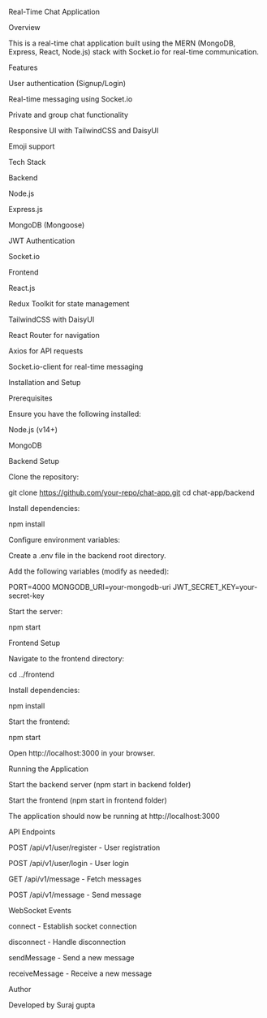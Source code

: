 Real-Time Chat Application

Overview

This is a real-time chat application built using the MERN (MongoDB, Express, React, Node.js) stack with Socket.io for real-time communication.

Features

User authentication (Signup/Login)

Real-time messaging using Socket.io

Private and group chat functionality

Responsive UI with TailwindCSS and DaisyUI

Emoji support

Tech Stack

Backend

Node.js

Express.js

MongoDB (Mongoose)

JWT Authentication

Socket.io

Frontend

React.js

Redux Toolkit for state management

TailwindCSS with DaisyUI

React Router for navigation

Axios for API requests

Socket.io-client for real-time messaging

Installation and Setup

Prerequisites

Ensure you have the following installed:

Node.js (v14+)

MongoDB

Backend Setup

Clone the repository:

git clone https://github.com/your-repo/chat-app.git
cd chat-app/backend

Install dependencies:

npm install

Configure environment variables:

Create a .env file in the backend root directory.

Add the following variables (modify as needed):

PORT=4000
MONGODB_URI=your-mongodb-uri
JWT_SECRET_KEY=your-secret-key

Start the server:

npm start

Frontend Setup

Navigate to the frontend directory:

cd ../frontend

Install dependencies:

npm install

Start the frontend:

npm start

Open http://localhost:3000 in your browser.

Running the Application

Start the backend server (npm start in backend folder)

Start the frontend (npm start in frontend folder)

The application should now be running at http://localhost:3000

API Endpoints

POST /api/v1/user/register - User registration

POST /api/v1/user/login - User login

GET /api/v1/message - Fetch messages

POST /api/v1/message - Send message

WebSocket Events

connect - Establish socket connection

disconnect - Handle disconnection

sendMessage - Send a new message

receiveMessage - Receive a new message

Author

Developed by Suraj gupta
